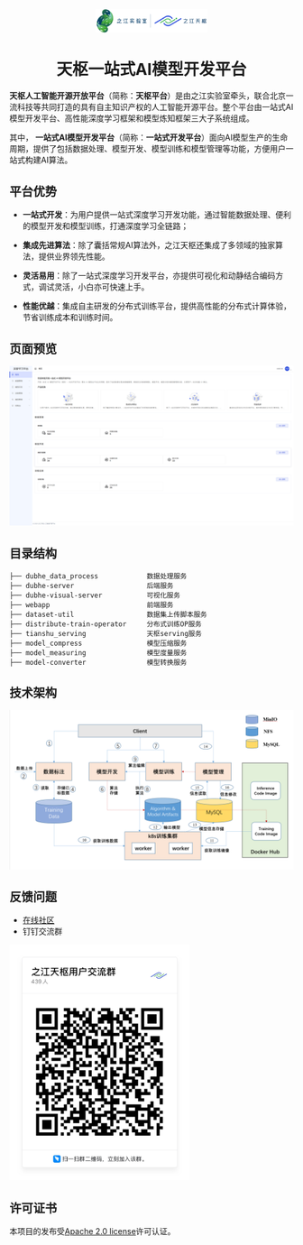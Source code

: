 <p align="center">
  <a href="http://tianshu.org.cn">
    <img width="200" src="./imgs/logo4.png">
  </a>
</p>

<h1 align="center">天枢一站式AI模型开发平台</h1>

**天枢人工智能开源开放平台**（简称：**天枢平台**）是由之江实验室牵头，联合北京一流科技等共同打造的具有自主知识产权的人工智能开源平台。整个平台由一站式AI模型开发平台、高性能深度学习框架和模型炼知框架三大子系统组成。

其中， **一站式AI模型开发平台**（简称：**一站式开发平台**）面向AI模型生产的生命周期，提供了包括数据处理、模型开发、模型训练和模型管理等功能，方便用户一站式构建AI算法。

## 平台优势

* **一站式开发**：为用户提供一站式深度学习开发功能，通过智能数据处理、便利的模型开发和模型训练，打通深度学习全链路；

* **集成先进算法**：除了囊括常规AI算法外，之江天枢还集成了多领域的独家算法，提供业界领先性能。

* **灵活易用**：除了一站式深度学习开发平台，亦提供可视化和动静结合编码方式，调试灵活，小白亦可快速上手。

* **性能优越**：集成自主研发的分布式训练平台，提供高性能的分布式计算体验，节省训练成本和训练时间。

## 页面预览
![概览](imgs/dubhe_web_dashboard.png "概览")


## 目录结构
```
├── dubhe_data_process            数据处理服务
├── dubhe-server                  后端服务 
├── dubhe-visual-server           可视化服务 
├── webapp                        前端服务 
├── dataset-util                  数据集上传脚本服务
├── distribute-train-operator     分布式训练OP服务
├── tianshu_serving               天枢serving服务
├── model_compress                模型压缩服务
├── model_measuring               模型度量服务
├── model-converter               模型转换服务
```

## 技术架构
![技术架构](imgs/tech-arc.jpg "技术架构")

## 反馈问题

- [在线社区](http://www.aiiaos.cn/index.php?s=/forum/index/forum/id/45.html)
- 钉钉交流群

<img src="./imgs/dingtalk.jpg" width="320" />


## 许可证书
本项目的发布受[Apache 2.0 license](./LICENSE)许可认证。
